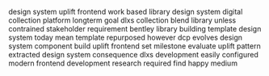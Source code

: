 design system uplift frontend work based library design system digital collection platform longterm goal dlxs collection blend library unless contrained stakeholder requirement bentley library building template design system today mean template repurposed however dcp evolves design system component build uplift frontend set milestone evaluate uplift pattern extracted design system consequence dlxs development easily configured modern frontend development research required find happy medium